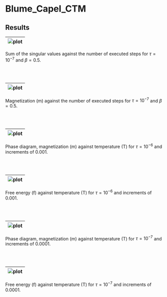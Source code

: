 # Blume_Capel_CTM

## Results


| ![plot](data/sv_sums.png) | 
|:--:| 
Sum of the singular values against the number of executed steps for $\tau = 10^{-7}$ and $\beta = 0.5$.

<br/><br/>

| ![plot](data/m_conv.png) | 
|:--:| 
Magnetization (m) against the number of executed steps for $\tau = 10^{-7}$ and $\beta = 0.5$.

<br/><br/>

| ![plot](data/phase.png) | 
|:--:| 
Phase diagram, magnetization (m) against temperature (T) for $\tau = 10^{-6}$ and increments of 0.001.

<br/><br/>

| ![plot](data/free.png) | 
|:--:| 
Free energy (f) against temperature (T) for $\tau = 10^{-6}$ and increments of 0.001.

<br/><br/>

| ![plot](data/phase2.png) | 
|:--:| 
Phase diagram, magnetization (m) against temperature (T) for $\tau = 10^{-7}$ and increments of 0.0001.

<br/><br/>

| ![plot](data/free2.png) | 
|:--:| 
Free energy (f) against temperature (T) for $\tau = 10^{-7}$ and increments of 0.0001.
